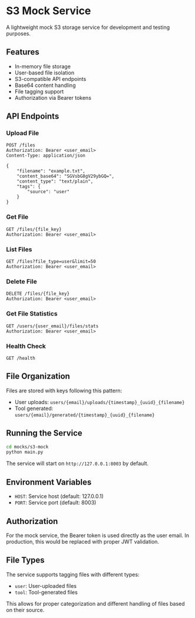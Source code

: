 # S3 Mock Service

A lightweight mock S3 storage service for development and testing purposes.

## Features

- In-memory file storage
- User-based file isolation
- S3-compatible API endpoints
- Base64 content handling
- File tagging support
- Authorization via Bearer tokens

## API Endpoints

### Upload File
```
POST /files
Authorization: Bearer <user_email>
Content-Type: application/json

{
    "filename": "example.txt",
    "content_base64": "SGVsbG8gV29ybGQ=",
    "content_type": "text/plain",
    "tags": {
        "source": "user"
    }
}
```

### Get File
```
GET /files/{file_key}
Authorization: Bearer <user_email>
```

### List Files
```
GET /files?file_type=user&limit=50
Authorization: Bearer <user_email>
```

### Delete File
```
DELETE /files/{file_key}
Authorization: Bearer <user_email>
```

### Get File Statistics
```
GET /users/{user_email}/files/stats
Authorization: Bearer <user_email>
```

### Health Check
```
GET /health
```

## File Organization

Files are stored with keys following this pattern:
- User uploads: `users/{email}/uploads/{timestamp}_{uuid}_{filename}`
- Tool generated: `users/{email}/generated/{timestamp}_{uuid}_{filename}`

## Running the Service

```bash
cd mocks/s3-mock
python main.py
```

The service will start on `http://127.0.0.1:8003` by default.

## Environment Variables

- `HOST`: Service host (default: 127.0.0.1)
- `PORT`: Service port (default: 8003)

## Authorization

For the mock service, the Bearer token is used directly as the user email. In production, this would be replaced with proper JWT validation.

## File Types

The service supports tagging files with different types:
- `user`: User-uploaded files
- `tool`: Tool-generated files

This allows for proper categorization and different handling of files based on their source.